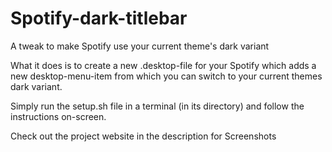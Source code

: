 # Spotify-dark-titlebar
A tweak to make Spotify use your current theme's dark variant

What it does is to create a new .desktop-file for your Spotify which adds a new desktop-menu-item from which you can switch to your current themes dark variant.

Simply run the setup.sh file in a terminal (in its directory) and follow the instructions on-screen.

Check out the project website in the description for Screenshots
